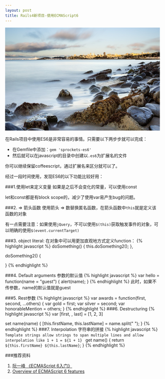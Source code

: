 ```yaml
---
layout: post
title: Rails4新项目-使用ECMAScript6
---
```


![](/images/Bing_703.JPG "")

在Rails项目中使用ES6是非常容易的事情。只需要以下两步步就可以完成：

* 在Gemfile中添加：`gem 'sprockets-es6'`
* 然后就可以在javascript的目录中创建以`.es6`为扩展名的文件

你可以继续保留coffeescript，通过扩展名来区分就可以了。


经过一段时间使用，发现ES6的以下功能比较好用：

###1.使用let来定义变量
如果是之后不会变化的常量，可以使用const

let和const都是有block scope的，减少了使用var易产生bug的问题。

###2. => 箭头函数
使用箭头 => 数替换匿名函数，在箭头函数中`this`就是定义该函数的对象

有一点需要注意：如果使用`jQuery`，不可以使用`$(this)`获取触发事件的对象，可以明确的使用`$(event.currentTarget)`

###3. object literal:
在对象中可以用更加直观地方式定义function：
{% highlight javascript %}
doSomething() {
  this.doSomething2();
},

doSomething2() {

}
{% endhighlight %}

###4. Default arguments 参数的默认值
{% highlight javascript %}
var hello = function(name = "guest") {
  alert(name);
}
{% endhighlight %}
此时，如果不传参数，name的默认值就是guest

###5. Rest参数
{% highlight javascript %}
var awards = function(first, second, ...others) {
  var gold = first;
  var silver = second;
  var honorableMention = others;
}
{% endhighlight %}
###6. Destructuring
{% highlight javascript %}
var [first, , last] = [1, 2, 3]

set name(name) {
  [this.firstName, this.lastName] = name.split(" ");
}
{% endhighlight %}
###7. Interpolation 字符串的拼接
{% highlight javascript %}
`Template strings allow strings to span
 multiple lines and allow interpolation like 1 + 1 = ${1 + 1}
`
get name() {
  return `${this.firstName} ${this.lastName}`;
}
{% endhighlight %}

###推荐资料
1. [阮一峰 《ECMAScript 6入门》](http://es6.ruanyifeng.com/#README)
2. [Overview of ECMAScript 6 features](https://github.com/lukehoban/es6features)
